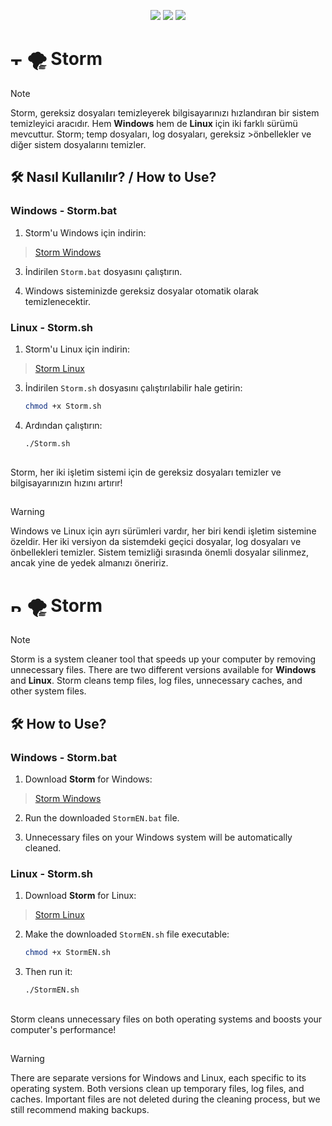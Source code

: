 <p align="center">
  <img src=https://img.shields.io/badge/Language-Batch-blue >
  <img src=https://img.shields.io/badge/Language-Shell-cyan >
  <img src=https://img.shields.io/badge/Platform-PC-darkblue >
</p>

# <img src="https://upload.wikimedia.org/wikipedia/commons/b/b4/Flag_of_Turkey.svg" alt="Türk Bayrağı" width="20" height="15"> 🌪 Storm 

>[!NOTE]
>Storm, gereksiz dosyaları temizleyerek bilgisayarınızı hızlandıran bir sistem temizleyici aracıdır. Hem **Windows** hem de **Linux** için iki farklı sürümü mevcuttur. Storm; temp dosyaları, log dosyaları, gereksiz >önbellekler ve diğer sistem dosyalarını temizler.

## 🛠 Nasıl Kullanılır? / How to Use?

### Windows - Storm.bat
1. Storm'u Windows için indirin:
>[Storm Windows](https://github.com/anlyetim/Storm-SystemCleaner/releases/download/Storm/Storm.bat)  
   
3. İndirilen `Storm.bat` dosyasını çalıştırın.
   
4. Windows sisteminizde gereksiz dosyalar otomatik olarak temizlenecektir.

### Linux - Storm.sh
1. Storm'u Linux için indirin:
>[Storm Linux](https://github.com/anlyetim/Storm-SystemCleaner/releases/download/Storm/Storm.sh)
   
3. İndirilen `Storm.sh` dosyasını çalıştırılabilir hale getirin:  
   ```bash
   chmod +x Storm.sh
   
4. Ardından çalıştırın:
   ```bash
   ./Storm.sh
##
Storm, her iki işletim sistemi için de gereksiz dosyaları temizler ve bilgisayarınızın hızını artırır!
##
>[!WARNING]
>Windows ve Linux için ayrı sürümleri vardır, her biri kendi işletim sistemine özeldir.
>Her iki versiyon da sistemdeki geçici dosyalar, log dosyaları ve önbellekleri temizler.
>Sistem temizliği sırasında önemli dosyalar silinmez, ancak yine de yedek almanızı öneririz.


# <img src="https://upload.wikimedia.org/wikipedia/en/a/ae/Flag_of_the_United_Kingdom.svg" alt="British Flag" width="20" height="15"> 🌪 Storm

>[!NOTE]  
>Storm is a system cleaner tool that speeds up your computer by removing unnecessary files. There are two different versions available for **Windows** and **Linux**. Storm cleans temp files, log files, unnecessary caches, and other system files.

## 🛠 How to Use?

### Windows - Storm.bat
1. Download **Storm** for Windows:  
>[Storm Windows](https://github.com/anlyetim/Storm-SystemCleaner/releases/download/Storm/StormEN.bat)  
   
2. Run the downloaded `StormEN.bat` file.
   
3. Unnecessary files on your Windows system will be automatically cleaned.

### Linux - Storm.sh
1. Download **Storm** for Linux:  
>[Storm Linux](https://github.com/anlyetim/Storm-SystemCleaner/releases/download/Storm/StormEN.sh)
   
2. Make the downloaded `StormEN.sh` file executable:  
   ```bash
   chmod +x StormEN.sh
3. Then run it:
   ```bash
   ./StormEN.sh
##
Storm cleans unnecessary files on both operating systems and boosts your computer's performance!
##
>[!WARNING]
>There are separate versions for Windows and Linux, each specific to its operating system.
>Both versions clean up temporary files, log files, and caches.
>Important files are not deleted during the cleaning process, but we still recommend making backups.
